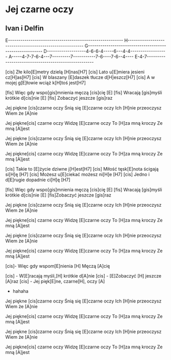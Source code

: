 # Jej czarne oczy
## Ivan i Delfin


E--------------------------------------------------------
H--------------------------------------------------------
G--------------------------------------------------------
D-------------------4-6-6-4-----6---4-4------------------
A-----4-7-7-6-4---7---------7-----------7-6----7-6--4----
E-4-7----------------------------------------------------


[cis] Złe kilo[E]metry dzielą [H]nas[H7]
[cis] Lato u[E]miera jesieni cz[H]as[H7]
[cis] W blaszany [E]daszek tłucze d[H]eszcz[H7]
[cis] A w mojej g[E]łowie wciąż k[H]toś jest[H7]

[fis] Więc gdy wspo[gis]mnienia męczą [cis]cię [E]
[fis] Wracają [gis]myśli krótkie d[cis]nie [E]
[fis] Zobaczyć jeszcze [gis]raz


Jej piękne [cis]czarne oczy
Śnią się [E]czarne oczy
Ich [H]nie przeoczysz
Wiem że [A]nie

Jej piękne[cis] czarne oczy
Widzę [E]czarne oczy
To [H]za mną kroczy
Ze mną [A]jest

Jej piękne [cis]czarne oczy
Śnią się [E]czarne oczy
Ich [H]nie przeoczysz
Wiem że [A]nie

Jej piękne[cis] czarne oczy
Widzę [E]czarne oczy
To [H]za mną kroczy
Ze mną [A]jest



[cis] Takie to [E]życie dziwne j[H]est[H7]
[cis] Miłość tęsk[E]nota ścigają si[H]ę [H7]
[cis] Możesz u[E]ciekać możesz ni[H]e [H7]
[cis] Jedno i d[E]rugie dopadnie ci[H]ę [H7]

[fis] Więc gdy wspo[gis]mnienia męczą [cis]cię [E]
[fis] Wracają [gis]myśli krótkie d[cis]nie [E]
[fis]Zobaczyć jeszcze [gis]raz

Jej piękne [cis]czarne oczy
Śnią się [E]czarne oczy
Ich [H]nie przeoczysz
Wiem że [A]nie

Jej piękne[cis] czarne oczy
Widzę [E]czarne oczy
To [H]za mną kroczy
Ze mną [A]jest

Jej piękne [cis]czarne oczy
Śnią się [E]czarne oczy
Ich [H]nie przeoczysz
Wiem że [A]nie

Jej piękne[cis] czarne oczy
Widzę [E]czarne oczy
To [H]za mną kroczy
Ze mną [A]jest


[cis]- Więc gdy wspom[E]nienia [H]
Męczą [A]cię

[cis] - W[E]racają myśli,[H] krótkie d[A]nie
[cis] - [E]Zobaczyć [H] jeszcze [A]raz
[cis] - Jej pięk[E]ne, czarne[H], oczy [A]
- hahaha

Jej piękne [cis]czarne oczy
Śnią się [E]czarne oczy
Ich [H]nie przeoczysz
Wiem że [A]nie

Jej piękne[cis] czarne oczy
Widzę [E]czarne oczy
To [H]za mną kroczy
Ze mną [A]jest

Jej piękne [cis]czarne oczy
Śnią się [E]czarne oczy
Ich [H]nie przeoczysz
Wiem że [A]nie

Jej piękne[cis] czarne oczy
Widzę [E]czarne oczy
To [H]za mną kroczy
Ze mną [A]jest


